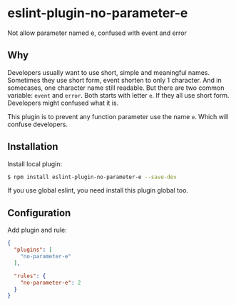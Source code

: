 # eslint-plugin-no-parameter-e

Not allow parameter named e, confused with event and error

## Why

Developers usually want to use short, simple and meaningful names.
Sometimes they use short form, event shorten to only 1 character.
And in somecases, one character name still readable.
But there are two common variable: `event` and `error`. Both starts with letter `e`.
If they all use short form. Developers might confused what it is.

This plugin is to prevent any function parameter use the name `e`.
Which will confuse developers.

## Installation

Install local plugin:

```sh
$ npm install eslint-plugin-no-parameter-e --save-dev
```

If you use global eslint, you need install this plugin global too.

## Configuration

Add plugin and rule:

```json
{
  "plugins": [
    "no-parameter-e"
  ],

  "rules": {
    "no-parameter-e": 2
  }
}
```
